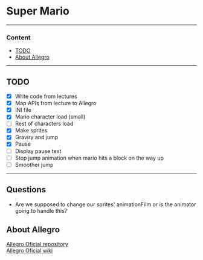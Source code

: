 # Super Mario

---

### Content
- [TODO](#todo)
- [About Allegro](#about-allegro)

---

## TODO

- [x] Write code from lectures
- [x] Map APIs from lecture to Allegro
- [x] INI file
- [x] Mario character load (small)
- [ ] Rest of characters load
- [x] Make sprites
- [x] Graviry and jump
- [x] Pause
- [ ] Display pause text
- [ ] Stop jump animation when mario hits a block on the way up
- [ ] Smoother jump

---

## Questions

- Are we supposed to change our sprites' animationFilm or is the animator going to handle this?


## About Allegro

[Allegro Oficial repository](https://github.com/liballeg/allegro5)  
[Allegro Oficial wiki](https://github.com/liballeg/allegro_wiki/wiki)